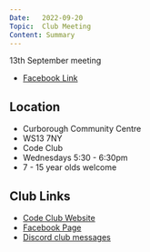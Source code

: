 ```yaml
---
Date:   2022-09-20
Topic:  Club Meeting
Content: Summary
---
```

13th September meeting

* [Facebook Link](https://www.facebook.com/720665616418529/posts/596868705464888)

## Location

* Curborough Community Centre
* WS13 7NY
* Code Club
* Wednesdays 5:30 - 6:30pm
* 7 - 15 year olds welcome

## Club Links

* [Code Club Website](https://lichfield-code-club.github.io/)
* [Facebook Page](https://www.facebook.com/LichfieldCoders)
* [Discord club messages](https://discord.gg/szz6xGK)

